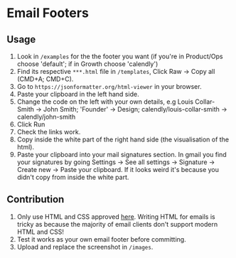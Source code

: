 # Email Footers

## Usage

1. Look in `/examples` for the the footer you want (if you're in Product/Ops choose 'default'; if in Growth choose 'calendly')
2. Find its respective `***.html` file in `/templates`, Click Raw -> Copy all (CMD+A; CMD+C).
3. Go to `https://jsonformatter.org/html-viewer` in your browser.
4. Paste your clipboard in the left hand side.
5. Change the code on the left with your own details, e.g Louis Collar-Smith -> John Smith; 'Founder' -> Design; calendly/louis-collar-smith -> calendly/john-smith
6. Click Run
7. Check the links work.
8. Copy inside the white part of the right hand side (the visualisation of the html). 
9. Paste your clipboard into your mail signatures section. In gmail you find your signatures by going Settings -> See all settings -> Signature -> Create new -> Paste your clipboard. If it looks weird it's because you didn't copy from inside the white part.

## Contribution

1. Only use HTML and CSS approved [here](https://www.campaignmonitor.com/css/). Writing HTML for emails is tricky as because the majority of email clients don't support modern HTML and CSS!
2. Test it works as your own email footer before committing.
3. Upload and replace the screenshot in `/images`.
